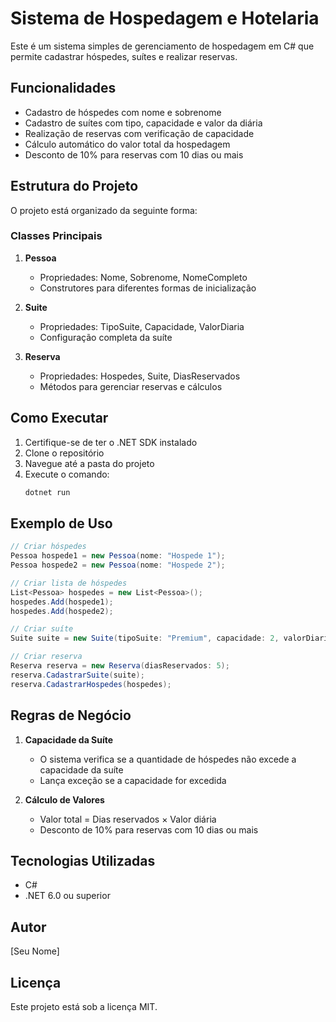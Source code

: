 # Sistema de Hospedagem e Hotelaria

Este é um sistema simples de gerenciamento de hospedagem em C# que permite cadastrar hóspedes, suítes e realizar reservas.

## Funcionalidades

- Cadastro de hóspedes com nome e sobrenome
- Cadastro de suítes com tipo, capacidade e valor da diária
- Realização de reservas com verificação de capacidade
- Cálculo automático do valor total da hospedagem
- Desconto de 10% para reservas com 10 dias ou mais

## Estrutura do Projeto

O projeto está organizado da seguinte forma:

### Classes Principais

1. **Pessoa**
   - Propriedades: Nome, Sobrenome, NomeCompleto
   - Construtores para diferentes formas de inicialização

2. **Suite**
   - Propriedades: TipoSuite, Capacidade, ValorDiaria
   - Configuração completa da suíte

3. **Reserva**
   - Propriedades: Hospedes, Suite, DiasReservados
   - Métodos para gerenciar reservas e cálculos

## Como Executar

1. Certifique-se de ter o .NET SDK instalado
2. Clone o repositório
3. Navegue até a pasta do projeto
4. Execute o comando:
   ```bash
   dotnet run
   ```

## Exemplo de Uso

```csharp
// Criar hóspedes
Pessoa hospede1 = new Pessoa(nome: "Hospede 1");
Pessoa hospede2 = new Pessoa(nome: "Hospede 2");

// Criar lista de hóspedes
List<Pessoa> hospedes = new List<Pessoa>();
hospedes.Add(hospede1);
hospedes.Add(hospede2);

// Criar suíte
Suite suite = new Suite(tipoSuite: "Premium", capacidade: 2, valorDiaria: 30);

// Criar reserva
Reserva reserva = new Reserva(diasReservados: 5);
reserva.CadastrarSuite(suite);
reserva.CadastrarHospedes(hospedes);
```

## Regras de Negócio

1. **Capacidade da Suíte**
   - O sistema verifica se a quantidade de hóspedes não excede a capacidade da suíte
   - Lança exceção se a capacidade for excedida

2. **Cálculo de Valores**
   - Valor total = Dias reservados × Valor diária
   - Desconto de 10% para reservas com 10 dias ou mais

## Tecnologias Utilizadas

- C#
- .NET 6.0 ou superior

## Autor

[Seu Nome]

## Licença

Este projeto está sob a licença MIT. 